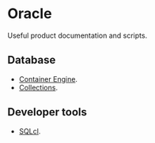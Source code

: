 # Oracle

Useful product documentation and scripts.

## Database

* [Container Engine](./database/container-engine.md).
* [Collections](./database/collections.md).

## Developer tools

* [SQLcl](./sqlcl/README.md).
